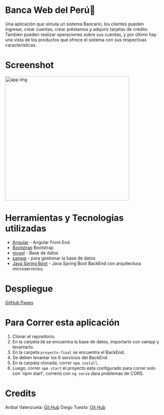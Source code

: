 



# Banca Web del Perú📝

Una aplicación que simula un sistema Bancario, los clientes pueden ingresar, crear cuentas, crear préstamos y adquirir tarjetas de crédito.
Tambien pueden realizar operaciones sobre sus cuentas, y por último hay una vista de los productos que ofrece el sistema con sus respectivas características.

# Screenshot

<img src='./assets/img/ahorros.jpg' alt='app img' width='400' />

# Herramientas y Tecnologias utilizadas
* [Angular](https://angular.io/) - Angular Front End
* [Bootstrap](https://getbootstrap.com/) Bootstrap 
* [mysql](https://www.mysql.com/) - Base de datos
* [xampp](https://www.apachefriends.org/es/index.html) - para gestionar la base de datos
* [Java Spring Boot](https://spring.io/projects/spring-boot) - Java Spring Boot BackEnd con arquitectura microservicios.

# Despliegue

[GitHub Pages]()

# Para Correr esta aplicación

1. Clonar el repositorio.
2. En la carpeta ```DB``` se encuentra la base de datos, importarlo con xampp y levantarlo.
3. En la carpeta ```proyecto-final``` se encuentra el BackEnd.
4. Se deben levantar los 6 servicios del BackEnd.
2. En la carpeta clonada, correr ```npm install```.
3. Luego, correr ```npm start``` el proyecto esta configurado para correr solo con 'npm start', correrlo con ```ng serve``` dara problemas de CORS.

# Credits

Anibal Valenzuela: [Git Hub](https://github.com/anibalvale666) 
Diego Tuesta: [Git Hub](https://github.com/DiegoTuesta) 
